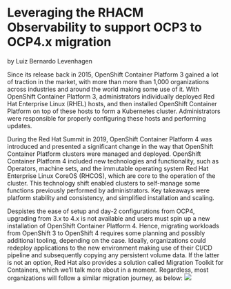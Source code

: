 # Leveraging the RHACM Observability to support OCP3 to OCP4.x migration
by Luiz Bernardo Levenhagen

Since its release back in 2015, OpenShift Container Platform 3 gained a lot of traction in the market, with more than more than 1,000 organizations across industries and around the world making some use of it.
With OpenShift Container Platform 3, administrators individually deployed Red Hat Enterprise Linux (RHEL) hosts, and then installed OpenShift Container Platform on top of these hosts to form a Kubernetes cluster. Administrators were responsible for properly configuring these hosts and performing updates.

During the Red Hat Summit in 2019, OpenShift Container Platform 4 was introduced and presented a significant change in the way that OpenShift Container Platform clusters were managed and deployed. OpenShift Container Platform 4 included new technologies and functionality, such as Operators, machine sets, and the immutable operating system Red Hat Enterprise Linux CoreOS (RHCOS), which are core to the operation of the cluster. This technology shift enabled clusters to self-manage some functions previously performed by administrators. Key takeaways were platform stability and consistency, and simplified installation and scaling.

Despistes the ease of setup and day-2 configurations from OCP4, upgrading from 3.x to 4.x is not available and users must spin up a new installation of OpenShift Container Platform 4. Hence, migrating workloads from OpenShift 3 to OpenShift 4 requires some planning and possibly additional tooling, depending on the case. Ideally, organizations could redeploy applications to the new environment making use of their CI/CD pipeline and subsequently copying any persistent volume data. If the latter is not an option, Red Hat also provides a solution called Migration Toolkit for Containers, which we’ll talk more about in a moment. 
Regardless, most organizations will follow a similar migration journey, as below:
<img src="https://github.com/levenhagen/blog_rhacm_observability_migration_OCP3-4/blob/main/migration-journey-OCP3-4.png">
